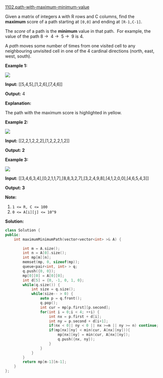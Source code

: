 [1102.path-with-maximum-minimum-value](https://leetcode.com/problems/path-with-maximum-minimum-value/)  

Given a matrix of integers `A` with R rows and C columns, find the **maximum** score of a path starting at `[0,0]` and ending at `[R-1,C-1]`.

The _score_ of a path is the **minimum** value in that path.  For example, the value of the path 8 →  4 →  5 →  9 is 4.

A _path_ moves some number of times from one visited cell to any neighbouring unvisited cell in one of the 4 cardinal directions (north, east, west, south).

**Example 1:**

**![](https://assets.leetcode.com/uploads/2019/04/23/1313_ex1.JPG)**

  
**Input:** \[\[5,4,5\],\[1,2,6\],\[7,4,6\]\]
  
**Output:** 4
  
**Explanation:** 
  
The path with the maximum score is highlighted in yellow. 
  

**Example 2:**

**![](https://assets.leetcode.com/uploads/2019/04/23/1313_ex2.JPG)**

  
**Input:** \[\[2,2,1,2,2,2\],\[1,2,2,2,1,2\]\]
  
**Output: 2**

**Example 3:**

**![](https://assets.leetcode.com/uploads/2019/04/23/1313_ex3.JPG)**

  
**Input:** \[\[3,4,6,3,4\],\[0,2,1,1,7\],\[8,8,3,2,7\],\[3,2,4,9,8\],\[4,1,2,0,0\],\[4,6,5,4,3\]\]
  
**Output: 3**

**Note:**

1.  `1 <= R, C <= 100`
2.  `0 <= A[i][j] <= 10^9`  



**Solution:**  

```cpp
class Solution {
public:
    int maximumMinimumPath(vector<vector<int> >& A) {
        
        int m = A.size();
        int n = A[0].size();
        int mp[m][n];
        memset(mp, 0, sizeof(mp));
        queue<pair<int, int> > q;
        q.push({0, 0});
        mp[0][0] = A[0][0];
        int d[5] = {0, -1, 0, 1, 0};
        while(q.size()) {
            int size = q.size();
            while(size-- > 0) {
                auto p = q.front();
                q.pop();
                int cur = mp[p.first][p.second];
                for(int i = 0;i < 4; ++i) {
                    int nx = p.first + d[i];
                    int ny = p.second + d[i+1];
                    if(nx < 0|| ny < 0 || nx >=m || ny >= n) continue;
                    if(mp[nx][ny] < min(cur, A[nx][ny])){
                        mp[nx][ny] = min(cur, A[nx][ny]);
                        q.push({nx, ny});
                    }
                }
            }
        }
        return mp[m-1][n-1];
    }
};
```
      